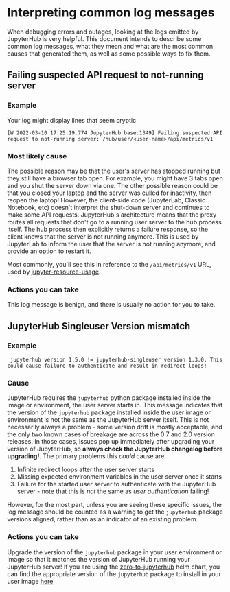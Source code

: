 # Interpreting common log messages

When debugging errors and outages, looking at the logs emitted by
JupyterHub is very helpful. This document intends to describe some common
log messages, what they mean and what are the most common causes that generated them, as well as some possible ways to fix them.

## Failing suspected API request to not-running server

### Example

Your log might display lines that seem cryptic

```
[W 2022-03-10 17:25:19.774 JupyterHub base:1349] Failing suspected API request to not-running server: /hub/user/<user-name>/api/metrics/v1
```

### Most likely cause

The possible reason may be that the user's server has stopped running
but they still have a browser tab open. For example, you might have 3 tabs open and you shut
the server down via one. The other possible reason could be that you closed your laptop and the server was culled for inactivity, then reopen the laptop! However, the client-side code (JupyterLab, Classic Notebook, etc) doesn't interpret the shut-down server and continues to make some API requests.
JupyterHub's architecture means that the proxy routes all requests that
don't go to a running user server to the hub process itself. The hub
process then explicitly returns a failure response, so the client knows
that the server is not running anymore. This is used by JupyterLab to
inform the user that the server is not running anymore, and provide an option
to restart it.

Most commonly, you'll see this in reference to the `/api/metrics/v1`
URL, used by [jupyter-resource-usage](https://github.com/jupyter-server/jupyter-resource-usage).

### Actions you can take

This log message is benign, and there is usually no action for you to take.

## JupyterHub Singleuser Version mismatch

### Example

```
 jupyterhub version 1.5.0 != jupyterhub-singleuser version 1.3.0. This could cause failure to authenticate and result in redirect loops!
```

### Cause

JupyterHub requires the `jupyterhub` python package installed inside the image or
environment, the user server starts in. This message indicates that the version of
the `jupyterhub` package installed inside the user image or environment is not
the same as the JupyterHub server itself. This is not necessarily always a
problem - some version drift is mostly acceptable, and the only two known cases of
breakage are across the 0.7 and 2.0 version releases. In those cases, issues pop
up immediately after upgrading your version of JupyterHub, so **always check the JupyterHub
changelog before upgrading!**. The primary problems this _could_ cause are:

1. Infinite redirect loops after the user server starts
2. Missing expected environment variables in the user server once it starts
3. Failure for the started user server to authenticate with the JupyterHub server -
   note that this is _not_ the same as _user authentication_ failing!

However, for the most part, unless you are seeing these specific issues, the log
message should be counted as a warning to get the `jupyterhub` package versions
aligned, rather than as an indicator of an existing problem.

### Actions you can take

Upgrade the version of the `jupyterhub` package in your user environment or image
so that it matches the version of JupyterHub running your JupyterHub server! If you
are using the [zero-to-jupyterhub](https://z2jh.jupyter.org) helm chart, you can find the appropriate
version of the `jupyterhub` package to install in your user image [here](https://jupyterhub.github.io/helm-chart/)
